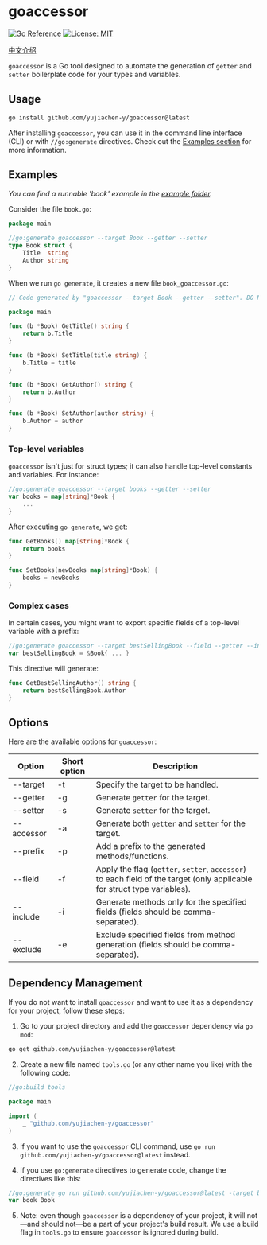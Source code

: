 # goaccessor

[![Go Reference](https://pkg.go.dev/badge/github.com/yujiachen-y/goaccessor.svg)](https://pkg.go.dev/github.com/yujiachen-y/goaccessor)
[![License: MIT](https://img.shields.io/badge/License-MIT-yellow.svg)](https://opensource.org/licenses/MIT)

[中文介绍](README-zh.md) 

`goaccessor` is a Go tool designed to automate the generation of `getter` and `setter` boilerplate code for your types and variables.

## Usage

```bash
go install github.com/yujiachen-y/goaccessor@latest
```

After installing `goaccessor`, you can use it in the command line interface (CLI) or with `//go:generate` directives. Check out the [Examples section](#examples) for more information.

## Examples

*You can find a runnable 'book' example in the [example folder](./example/).*

Consider the file `book.go`:

``` go
package main

//go:generate goaccessor --target Book --getter --setter
type Book struct {
    Title  string
    Author string
}
```

When we run `go generate`, it creates a new file `book_goaccessor.go`:

``` go
// Code generated by "goaccessor --target Book --getter --setter". DO NOT EDIT.

package main

func (b *Book) GetTitle() string {
    return b.Title
}

func (b *Book) SetTitle(title string) {
    b.Title = title
}

func (b *Book) GetAuthor() string {
    return b.Author
}

func (b *Book) SetAuthor(author string) {
    b.Author = author
}
```

### Top-level variables

`goaccessor` isn't just for struct types; it can also handle top-level constants and variables. For instance:

``` go
//go:generate goaccessor --target books --getter --setter
var books = map[string]*Book {
    ...
}
```

After executing `go generate`, we get:

``` go
func GetBooks() map[string]*Book {
    return books
}

func SetBooks(newBooks map[string]*Book) {
    books = newBooks
}
```

### Complex cases

In certain cases, you might want to export specific fields of a top-level variable with a prefix:

``` go
//go:generate goaccessor --target bestSellingBook --field --getter --include Author --prefix BestSelling
var bestSellingBook = &Book{ ... }
```

This directive will generate:

```go
func GetBestSellingAuthor() string {
    return bestSellingBook.Author
}
```

## Options

Here are the available options for `goaccessor`:

| Option | Short option | Description |
| ------ | ------------ | ----------- |
| --target | -t | Specify the target to be handled. |
| --getter | -g | Generate `getter` for the target. |
| --setter | -s | Generate `setter` for the target. |
| --accessor | -a | Generate both `getter` and `setter` for the target. |
| --prefix | -p | Add a prefix to the generated methods/functions. |
| --field | -f | Apply the flag (`getter`, `setter`, `accessor`) to each field of the target (only applicable for struct type variables). |
| --include | -i | Generate methods only for the specified fields (fields should be comma-separated). |
| --exclude | -e | Exclude specified fields from method generation (fields should be comma-separated). |

## Dependency Management

If you do not want to install `goaccessor` and want to use it as a dependency for your project, follow these steps:

1. Go to your project directory and add the `goaccessor` dependency via `go mod`:

``` bash
go get github.com/yujiachen-y/goaccessor@latest
```

2. Create a new file named `tools.go` (or any other name you like) with the following code:

``` go
//go:build tools

package main

import (
	_ "github.com/yujiachen-y/goaccessor"
)
```

3. If you want to use the `goaccessor` CLI command, use `go run github.com/yujiachen-y/goaccessor@latest` instead.

4. If you use `go:generate` directives to generate code, change the directives like this:

``` go
//go:generate go run github.com/yujiachen-y/goaccessor@latest -target book
var book Book
```

5. Note: even though `goaccessor` is a dependency of your project, it will not—and should not—be a part of your project's build result. We use a build flag in `tools.go` to ensure `goaccessor` is ignored during build.

